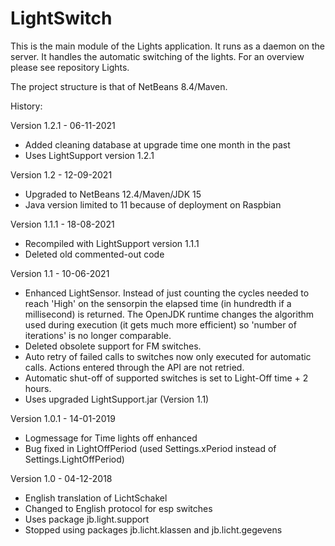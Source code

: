 # LightSwitch

This is the main module of the Lights application. It runs as a daemon on the server. It handles the automatic switching of the lights.
For an overview please see repository Lights.

The project structure is that of NetBeans 8.4/Maven.

History:

Version 1.2.1 - 06-11-2021
 - Added cleaning database at upgrade time one month in the past
 - Uses LightSupport version 1.2.1

Version 1.2 - 12-09-2021
 - Upgraded to NetBeans 12.4/Maven/JDK 15
 - Java version limited to 11 because of deployment on Raspbian

Version 1.1.1 - 18-08-2021
 - Recompiled with LightSupport version 1.1.1
 - Deleted old commented-out code

Version 1.1 - 10-06-2021
 - Enhanced LightSensor. Instead of just counting the cycles needed to reach 'High' on the sensorpin the elapsed time (in hundredth if a millisecond) is returned. The OpenJDK runtime changes the algorithm used during execution (it gets much more efficient) so 'number of iterations' is no longer comparable.
 - Deleted obsolete support for FM switches.
 - Auto retry of failed calls to switches now only executed for automatic calls. Actions entered through the API are not retried.
 - Automatic shut-off of supported switches is set to Light-Off time + 2 hours.
 - Uses upgraded LightSupport.jar (Version 1.1)

Version 1.0.1 - 14-01-2019
 - Logmessage for Time lights off enhanced
 - Bug fixed in LightOffPeriod (used Settings.xPeriod instead of Settings.LightOffPeriod)

Version 1.0 - 04-12-2018
 - English translation of LichtSchakel
 - Changed to English protocol for esp switches
 - Uses package jb.light.support
 - Stopped using packages jb.licht.klassen and jb.licht.gegevens
